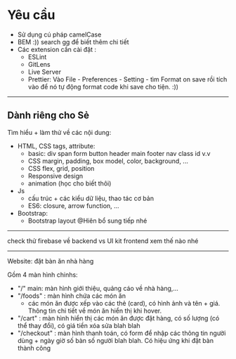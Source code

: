 # Yêu cầu 

* Sử dụng cú pháp camelCase
* BEM :)) search gg để biết thêm chi tiết
* Các extension cần cài đặt :
    * ESLint
    * GitLens
    * Live Server
    * Prettier: Vào File - Preferences - Setting - tìm Format on save rồi tích vào để nó tự động format code khi save cho tiện. :))


---
## Dành riêng cho Sẻ
Tìm hiểu + làm thử về các nội dung: 
* HTML, CSS tags, attribute: 
  * basic: div span form button header main footer nav class id v.v
  * CSS margin, padding, box model, color, background, ...
  * CSS flex, grid, position
  * Responsive design
  * animation (học cho biết thôi)
* Js
  * cấu trúc + các kiểu dữ liệu, thao tác cơ bản 
  * ES6: closure, arrow function, ... 
* Bootstrap:
  * Bootstrap layout @Hiên bổ sung tiếp nhé

---

check thử firebase về backend vs UI kit frontend xem thế nào nhé

---

Website: đặt bàn ăn nhà hàng

Gồm 4 màn hình chinhs:
* "/" main: màn hình giới thiệu, quảng cáo về nhà hàng,...
* "/foods" : màn hình chứa các món ăn
  * các món ăn được xếp vào các thẻ (card), có hình ảnh và tên + giá. Thông tin chi tiết về món ăn hiển thị khi hover.
* "/cart" : màn hình hiển thị các món ăn được đặt hàng, có số lượng (có thể thay đổi), có giá tiền xóa sửa blah blah
* "/checkout" : màn hình thanh toán, có form để nhập các thông tin người dùng + ngày giờ số bàn số người blah blah. Có hiệu ứng khi đặt bàn thành công